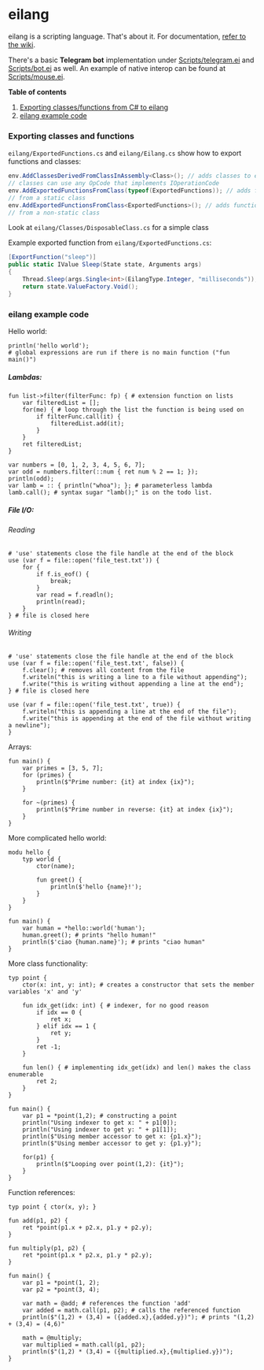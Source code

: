 # eilang
eilang is a scripting language. That's about it. For documentation, [refer to the wiki](../../wiki).

There's a basic **Telegram bot** implementation under [Scripts/telegram.ei](Scripts/telegram.ei) and [Scripts/bot.ei](Scripts/bot.ei) as well.
An example of native interop can be found at [Scripts/mouse.ei](Scripts/mouse.ei).

**Table of contents**
1. [Exporting classes/functions from C# to eilang](#exporting-classes-and-functions)
2. [eilang example code](#eilang-example-code)

### Exporting classes and functions
`eilang/ExportedFunctions.cs` and `eilang/Eilang.cs` show how to export functions and classes:
```csharp
env.AddClassesDerivedFromClassInAssembly<Class>(); // adds classes to eilang,
// classes can use any OpCode that implements IOperationCode
env.AddExportedFunctionsFromClass(typeof(ExportedFunctions)); // adds functions to eilang,
// from a static class
env.AddExportedFunctionsFromClass<ExportedFunctions>(); // adds functions to eilang,
// from a non-static class
```
Look at `eilang/Classes/DisposableClass.cs` for a simple class

Example exported function from `eilang/ExportedFunctions.cs`:
```csharp
[ExportFunction("sleep")]
public static IValue Sleep(State state, Arguments args)
{
    Thread.Sleep(args.Single<int>(EilangType.Integer, "milliseconds"));
    return state.ValueFactory.Void();
}
```

### eilang example code
Hello world:
```eilang
println('hello world');
# global expressions are run if there is no main function ("fun main()")
```

##### Lambdas:
```eilang
fun list->filter(filterFunc: fp) { # extension function on lists
	var filteredList = [];
	for(me) { # loop through the list the function is being used on
		if filterFunc.call(it) {
			filteredList.add(it);
		}
	}
	ret filteredList;
}

var numbers = [0, 1, 2, 3, 4, 5, 6, 7];
var odd = numbers.filter(::num { ret num % 2 == 1; }); 
println(odd);
var lamb = :: { println("whoa"); }; # parameterless lambda
lamb.call(); # syntax sugar "lamb();" is on the todo list.
```

##### File I/O:
###### Reading
```eilang
# 'use' statements close the file handle at the end of the block
use (var f = file::open('file_test.txt')) {
    for { 
        if f.is_eof() {
            break;
        }
        var read = f.readln();
        println(read);
    }
} # file is closed here
```
###### Writing
```eilang
# 'use' statements close the file handle at the end of the block
use (var f = file::open('file_test.txt', false)) {
    f.clear(); # removes all content from the file
    f.writeln("this is writing a line to a file without appending");
    f.write("this is writing without appending a line at the end");
} # file is closed here

use (var f = file::open('file_test.txt', true)) { 
    f.writeln("this is appending a line at the end of the file");
    f.write("this is appending at the end of the file without writing a newline");
}
```

Arrays:
```eilang
fun main() {
    var primes = [3, 5, 7];
    for (primes) {
        println($"Prime number: {it} at index {ix}");
    }
    
    for ~(primes) {
        println($"Prime number in reverse: {it} at index {ix}");
    }
}
```

More complicated hello world:
```eilang
modu hello {
    typ world {
        ctor(name);

        fun greet() {
            println($'hello {name}!');
        }
    }
}

fun main() {
    var human = *hello::world('human');
    human.greet(); # prints "hello human!"
    println($'ciao {human.name}'); # prints "ciao human"
}
```

More class functionality:
```eilang
typ point {
    ctor(x: int, y: int); # creates a constructor that sets the member variables 'x' and 'y'

    fun idx_get(idx: int) { # indexer, for no good reason
        if idx == 0 {
            ret x;
        } elif idx == 1 {
            ret y;
        }
        ret -1;
    }

    fun len() { # implementing idx_get(idx) and len() makes the class enumerable
        ret 2;
    }
}

fun main() {
    var p1 = *point(1,2); # constructing a point
    println("Using indexer to get x: " + p1[0]);
    println("Using indexer to get y: " + p1[1]);
    println($"Using member accessor to get x: {p1.x}");
    println($"Using member accessor to get y: {p1.y}");

    for(p1) {
        println($"Looping over point(1,2): {it}");
    }
}
```

Function references:
```eilang
typ point { ctor(x, y); }

fun add(p1, p2) {
    ret *point(p1.x + p2.x, p1.y + p2.y);
}

fun multiply(p1, p2) {
    ret *point(p1.x * p2.x, p1.y * p2.y);
}

fun main() {
    var p1 = *point(1, 2);
    var p2 = *point(3, 4);

    var math = @add; # references the function 'add'
    var added = math.call(p1, p2); # calls the referenced function
    println($"(1,2) + (3,4) = ({added.x},{added.y})"); # prints "(1,2) + (3,4) = (4,6)"

    math = @multiply;
    var multiplied = math.call(p1, p2);
    println($"(1,2) * (3,4) = ({multiplied.x},{multiplied.y})");
}
```